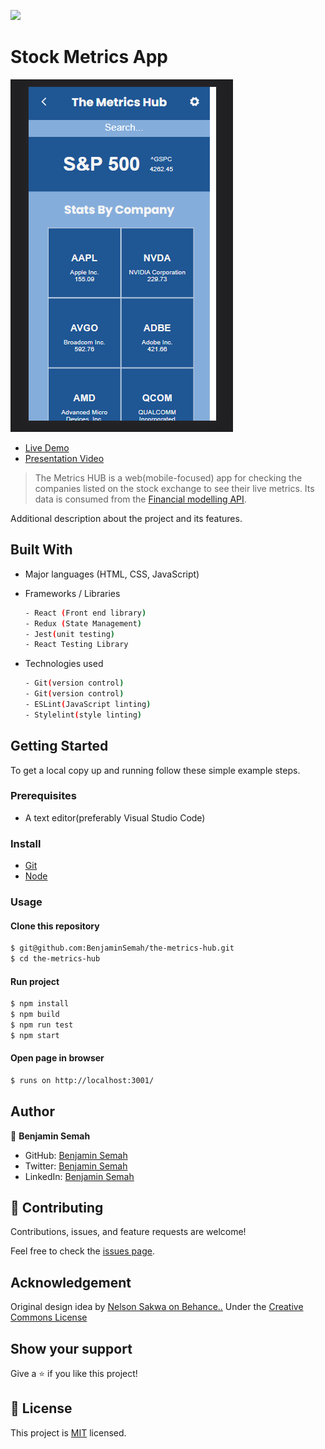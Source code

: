 ![](https://img.shields.io/badge/TheMetrics-Hub-navy)

# Stock Metrics App

![screenshot](./src/appScreenshot.png)


- [Live Demo](https://themetricshub.netlify.app/)
- [Presentation Video](https://drive.google.com/file/d/19mlq_eMxa6t21e6JeOM0OYQiVmqzujHV/view?usp=sharing)

>  The Metrics HUB is a web(mobile-focused) app for checking the companies listed on the stock exchange to see their live metrics. Its data is consumed from the [Financial modelling API](https://site.financialmodelingprep.com/developer/docs/).

Additional description about the project and its features.

## Built With

- Major languages (HTML, CSS, JavaScript)

- Frameworks / Libraries
  ```bash
  - React (Front end library)
  - Redux (State Management)
  - Jest(unit testing)
  - React Testing Library
  ```

- Technologies used 
  
  ``` bash
  - Git(version control)
  - Git(version control)
  - ESLint(JavaScript linting)
  - Stylelint(style linting)
  ```


## Getting Started

To get a local copy up and running follow these simple example steps.

### Prerequisites
 - A text editor(preferably Visual Studio Code)

### Install
  -  [Git](https://git-scm.com/downloads)
  -  [Node](https://nodejs.org/en/download/)

### Usage
#### Clone this repository

```bash
$ git@github.com:BenjaminSemah/the-metrics-hub.git
$ cd the-metrics-hub
```
#### Run project

```bash
$ npm install
$ npm build
$ npm run test
$ npm start
```

#### Open page in browser
```bash
$ runs on http://localhost:3001/
```

## Author

👤 **Benjamin Semah**

- GitHub: [Benjamin Semah](https://github.com/BenjaminSemah)
- Twitter: [Benjamin Semah](https://twitter.com/BenjaminSemah)
- LinkedIn: [Benjamin Semah](https://www.linkedin.com/in/benjaminsemah)

## 🤝 Contributing

Contributions, issues, and feature requests are welcome!

Feel free to check the [issues page](https://github.com/BenjaminSemah/the-metrics-hub/issues).

## Acknowledgement
Original design idea by [Nelson Sakwa on Behance..](https://www.behance.net/gallery/31579789/Ballhead-App-%28Free-PSDs%29) Under the [Creative Commons License](https://creativecommons.org/licenses/by-nc/4.0/)

## Show your support

Give a ⭐️ if you like this project!

## 📝 License

This project is [MIT](https://opensource.org/licenses/MIT) licensed.
